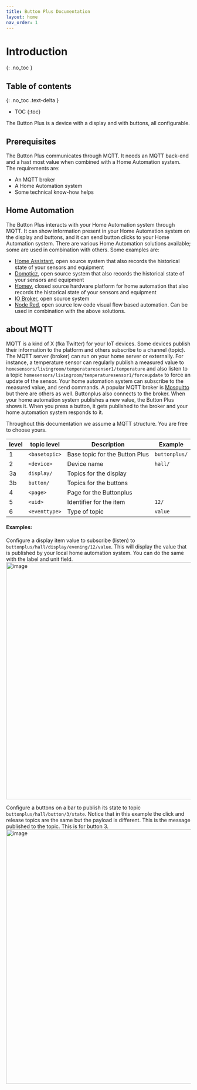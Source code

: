 ```yaml
---
title: Button Plus Documentation
layout: home
nav_order: 1
---
```


# Introduction
{: .no_toc }

## Table of contents
{: .no_toc .text-delta }
- TOC
{:toc}

The Button Plus is a device with a display and with buttons, all configurable.

## Prerequisites
The Button Plus communicates through MQTT. It needs an MQTT back-end and a hast most value when combined with a Home Automation system. The requirements are:
* An MQTT broker
* A Home Automation system
* Some technical know-how helps

## Home Automation
The Button Plus interacts with your Home Automation system through MQTT. It can show information present in your Home Automation system on the display and buttons, and it can send button clicks to your Home Automation system. There are various Home Automation solutions available; some are used in combination with others. Some examples are:

* [Home Assistant](https://www.home-assistant.io/), open source system that also records the historical state of your sensors and equipment
* [Domoticz](https://www.domoticz.com/), open source system that also records the historical state of your sensors and equipment
* [Homey](https://homey.app/), closed source hardware platform for home automation that also records the historical state of your sensors and equipment
* [IO Broker](https://www.iobroker.net/), open source system
* [Node Red](https://nodered.org/), open source low code visual flow based automation. Can be used in combination with the above solutions.

## about MQTT
MQTT is a kind of X (fka Twitter) for your IoT devices. Some devices publish their information to the platform and others subscribe to a channel (topic). The MQTT server (broker) can run on your home server or externally. For instance, a temperature sensor can regularly publish a measured value to `homesensors/livingroom/temperaturesensor1/temperature` and also listen to a topic  `homesensors/livingroom/temperaturesensor1/forceupdate` to force an update of the sensor. Your home automation system can subscribe to the measured value, and send commands. A popular MQTT broker is [Mosquitto](https://mosquitto.org/) but there are others as well.
Buttonplus also connects to the broker. When your home automation system publishes a new value, the Button Plus shows it. When you press a button, it gets published to the broker and your home automation system responds to it.

Throughout this documentation we assume a MQTT structure. You are free to choose yours.

level | topic level | Description | Example
 --- | --- | --- | ---
 1 | `<basetopic>` | Base topic for the Button Plus | `buttonplus/`
 2 |`<device>`| Device name| `hall/`
 3a |`display/`| Topics for the display| 
  3b |`button/`| Topics for the buttons | 
  4 | `<page>` | Page for the Buttonplus |
   5 |`<uid>`| Identifier for the item| `12/`
   6 | `<eventtype>`| Type of topic | `value`

#### Examples:
Configure a display item value to subscribe (listen) to `buttonplus/hall/display/evening/12/value`. This will display the value that is published by your local home automation system. You can do the same with the label and unit field.
 <img width="646" alt="image" src="https://github.com/balk77/balk77.github.io/assets/10166350/31033bc7-045e-4406-9ae1-553ef15f6578">

Configure a buttons on a bar to publish its state to topic `buttonplus/hall/button/3/state`. Notice that in this example the click and release topics are the same but the payload is different. This is the message published to the topic. This is for button 3.
<img width="693" alt="image" src="https://github.com/balk77/balk77.github.io/assets/10166350/92faf3c5-391b-46fc-9fc6-19cc725fee2b">

 
